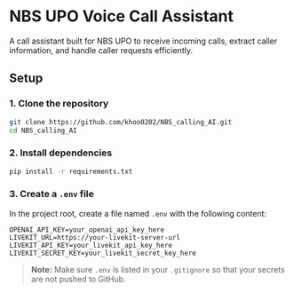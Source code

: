 # NBS UPO Voice Call Assistant

A call assistant built for NBS UPO to receive incoming calls, extract caller information, and handle caller requests efficiently.

## Setup

### 1. Clone the repository
```bash
git clone https://github.com/khoo0202/NBS_calling_AI.git
cd NBS_calling_AI
```

### 2. Install dependencies
```bash
pip install -r requirements.txt
```

### 3. Create a `.env` file
In the project root, create a file named `.env` with the following content:
```dotenv
OPENAI_API_KEY=your_openai_api_key_here
LIVEKIT_URL=https://your-livekit-server-url
LIVEKIT_API_KEY=your_livekit_api_key_here
LIVEKIT_SECRET_KEY=your_livekit_secret_key_here
```

> **Note:** Make sure `.env` is listed in your `.gitignore` so that your secrets are not pushed to GitHub.
